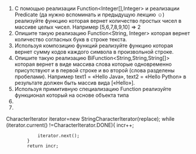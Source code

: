 1) С помощью реализации Function<Integer[],Integer> и реализации Predicate<Integer> (да нужно
   вспоминать и предыдущую лекцию ☺) реализуйте функцию которая вернет количество простых
   чисел в массиве целых чисел. Например [5,6,7,8,9,10] => 2  
2) Опишите такую реализацию Function<String, Integer> которая вернет количество согласных букв в
   строке текста.  
3) Используя композицию функций реализуйте функцию которая вернет сумму кодов каждого
   символа в произвольной строке.
4) Опишите такую реализацию BiFunction<String,String,String[]> которая вернет в виде массива
   слова которые одновременно присутствуют и в первой строке и во второй (слова разделены
   пробелами). Например text1 = «Hello Java», text2 = «Hello Python» в результате должен быть
   массив вида [«Hello»].
5) Используя примитивную специализацию Function реализуйте функционал который на основе
   объекта типа
6) 
7) 


CharacterIterator iterator=new StringCharacterIterator(replace);
while (iterator.current() !=CharacterIterator.DONE){
incr++;

                iterator.next();
            }
            return incr;